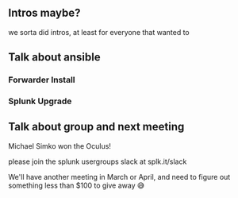 ## Intros maybe?

we sorta did intros, at least for everyone that wanted to 

## Talk about ansible

### Forwarder Install

### Splunk Upgrade

## Talk about group and next meeting

Michael Simko won the Oculus!

please join the splunk usergroups slack at splk.it/slack 

We'll have another meeting in March or April, and need to figure out something less than $100 to give away 😅